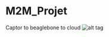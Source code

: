 # M2M_Projet
Captor to beaglebone to cloud
![alt tag](http://air.imag.fr/images/9/9b/M2M-Chartier-Mengoli_Architecture.png)
